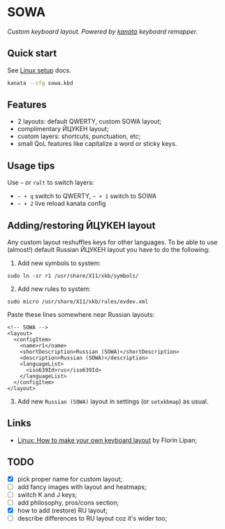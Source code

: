 # SOWA

_Custom keyboard layout. Powered by [kanata](https://github.com/jtroo/kanata) keyboard remapper._

## Quick start

See [Linux setup](https://github.com/jtroo/kanata/blob/main/docs/setup-linux.md) docs.

```bash
kanata --cfg sowa.kbd
```

## Features

- 2 layouts: default QWERTY, custom SOWA layout;
- complimentary ЙЦУКЕН layout;
- custom layers: shortcuts, punctuation, etc;
- small QoL features like capitalize a word or sticky keys.

## Usage tips

Use `~` or `ralt` to switch layers:

- `~ + q` switch to QWERTY, `~ + 1` switch to SOWA
- `~ + 2` live reload kanata config

## Adding/restoring ЙЦУКЕН layout

Any custom layout reshuffles keys for other languages. To be able to use (almost!) default Russian ЙЦУКЕН layout you have to do the following:

1. Add new symbols to system:

```
sudo ln -sr r1 /usr/share/X11/xkb/symbols/
```

2. Add new rules to system:

```
sudo micro /usr/share/X11/xkb/rules/evdev.xml
```

Paste these lines somewhere near Russian layouts:

```
<!-- SOWA -->
<layout>
  <configItem>
    <name>r1</name>
    <shortDescription>Russian (SOWA)</shortDescription>
    <description>Russian (SOWA)</description>
    <languageList>
      <iso639Id>rus</iso639Id>
    </languageList>
  </configItem>
</layout>
```

3. Add new `Russian (SOWA)` layout in settings (or `setxkbmap`) as usual.

## Links

- [Linux: How to make your own keyboard layout](https://lipanski.com/posts/custom-keyboard-layout) by Florin Lipan;

## TODO

- [x] pick proper name for custom layout;
- [ ] add fancy images with layout and heatmaps;
- [ ] switch K and J keys;
- [ ] add philosophy, pros/cons section;
- [x] how to add (restore) RU layout;
- [ ] describe differences to RU layout coz it's wider too;
